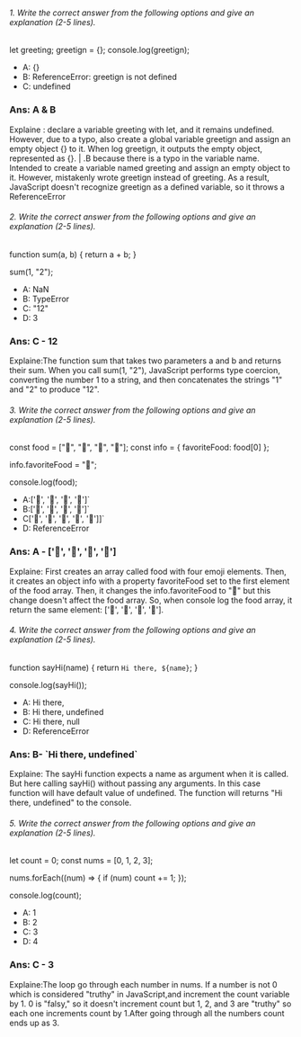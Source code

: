 ###### 1. Write the correct answer from the following options and give an explanation (2-5 lines).

let greeting;
greetign = {};
console.log(greetign);

- A: {}
- B: ReferenceError: greetign is not defined
- C: undefined

<h3>Ans: A & B </h3>
<p>Explaine : declare a variable greeting with let, and it remains undefined. However, due to a typo, also create a global variable greetign and assign an empty object {} to it. When log greetign, it outputs the empty object, represented as {}. | .B because there is a typo in the variable name. Intended to create a variable named greeting and assign an empty object to it. However,  mistakenly wrote greetign instead of greeting. As a result, JavaScript doesn't recognize greetign as a defined variable, so it throws a ReferenceError</p>




###### 2. Write the correct answer from the following options and give an explanation (2-5 lines).

function sum(a, b) {
  return a + b;
}

sum(1, "2");

- A: NaN
- B: TypeError
- C: "12"
- D: 3
 <h3>Ans: C - 12</h3>
 <p> Explaine:The function sum that takes two parameters a and b and returns their sum. When you call sum(1, "2"), JavaScript performs type coercion, converting the number 1 to a string, and then concatenates the strings "1" and "2" to produce "12".</p>



###### 3. Write the correct answer from the following options and give an explanation (2-5 lines).

const food = ["🍕", "🍫", "🥑", "🍔"];
const info = { favoriteFood: food[0] };

info.favoriteFood = "🍝";

console.log(food);

- A:['🍕', '🍫', '🥑', '🍔']`
- B:['🍝', '🍫', '🥑', '🍔']`
- C['🍝', '🍕', '🍫', '🥑', '🍔']]`
- D: ReferenceError


 <h3>Ans: A - ['🍕', '🍫', '🥑', '🍔'] </h3>
<p> Explaine:  First creates an array called food with four emoji elements. Then, it creates an object info with a property favoriteFood set to the first element of the food array. Then, it changes the info.favoriteFood to "🍝" but this change doesn't affect the food array. So, when console log the food array, it return the same element: ['🍕', '🍫', '🥑', '🍔']. </p>


###### 4. Write the correct answer from the following options and give an explanation (2-5 lines).

function sayHi(name) {
  return `Hi there, ${name}`;
}

console.log(sayHi());

- A: Hi there,
- B: Hi there, undefined
- C: Hi there, null
- D: ReferenceError

 <h3>Ans: B- `Hi there, undefined`</h3>

<p>Explaine: The sayHi function expects a name as argument when it is called. But here calling sayHi() without passing any arguments. In this case function will have default value of undefined.  The function will returns "Hi there, undefined" to the console.</p>


###### 5. Write the correct answer from the following options and give an explanation (2-5 lines).

let count = 0;
const nums = [0, 1, 2, 3];

nums.forEach((num) => {
  if (num) count += 1;
});

console.log(count);

- A: 1
- B: 2
- C: 3
- D: 4


 <h3>Ans: C - 3</h3>
<p>Explaine:The loop go through each number in nums. If a number is not 0 which is considered "truthy" in JavaScript,and increment the count variable by 1. 0 is "falsy," so it doesn't increment count but 1, 2, and 3 are "truthy" so each one increments count by 1.After going through all the numbers count ends up as 3.
</p>